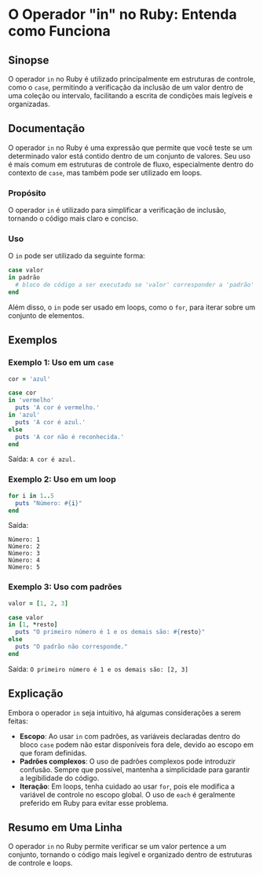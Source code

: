 <!--
Meta Description: # O Operador "in" no Ruby: Entenda como Funciona ## Sinopse O operador `in` no Ruby é utilizado principalmente em estruturas de controle, como o `case...
Meta Keywords: ruby, número, case, valor, uso
-->

# O Operador "in" no Ruby: Entenda como Funciona

## Sinopse
O operador `in` no Ruby é utilizado principalmente em estruturas de controle, como o `case`, permitindo a verificação da inclusão de um valor dentro de uma coleção ou intervalo, facilitando a escrita de condições mais legíveis e organizadas.

## Documentação
O operador `in` no Ruby é uma expressão que permite que você teste se um determinado valor está contido dentro de um conjunto de valores. Seu uso é mais comum em estruturas de controle de fluxo, especialmente dentro do contexto de `case`, mas também pode ser utilizado em loops.

### Propósito
O operador `in` é utilizado para simplificar a verificação de inclusão, tornando o código mais claro e conciso.

### Uso
O `in` pode ser utilizado da seguinte forma:

```ruby
case valor
in padrão
  # bloco de código a ser executado se 'valor' corresponder a 'padrão'
end
```

Além disso, o `in` pode ser usado em loops, como o `for`, para iterar sobre um conjunto de elementos.

## Exemplos
### Exemplo 1: Uso em um `case`
```ruby
cor = 'azul'

case cor
in 'vermelho'
  puts 'A cor é vermelho.'
in 'azul'
  puts 'A cor é azul.'
else
  puts 'A cor não é reconhecida.'
end
```
Saída: `A cor é azul.`

### Exemplo 2: Uso em um loop
```ruby
for i in 1..5
  puts "Número: #{i}"
end
```
Saída:
```
Número: 1
Número: 2
Número: 3
Número: 4
Número: 5
```

### Exemplo 3: Uso com padrões
```ruby
valor = [1, 2, 3]

case valor
in [1, *resto]
  puts "O primeiro número é 1 e os demais são: #{resto}"
else
  puts "O padrão não corresponde."
end
```
Saída: `O primeiro número é 1 e os demais são: [2, 3]`

## Explicação
Embora o operador `in` seja intuitivo, há algumas considerações a serem feitas:

- **Escopo**: Ao usar `in` com padrões, as variáveis declaradas dentro do bloco `case` podem não estar disponíveis fora dele, devido ao escopo em que foram definidas.
- **Padrões complexos**: O uso de padrões complexos pode introduzir confusão. Sempre que possível, mantenha a simplicidade para garantir a legibilidade do código.
- **Iteração**: Em loops, tenha cuidado ao usar `for`, pois ele modifica a variável de controle no escopo global. O uso de `each` é geralmente preferido em Ruby para evitar esse problema.

## Resumo em Uma Linha
O operador `in` no Ruby permite verificar se um valor pertence a um conjunto, tornando o código mais legível e organizado dentro de estruturas de controle e loops.